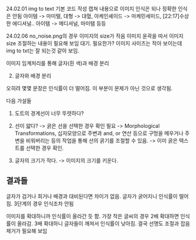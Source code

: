 24.02.01
img to text 기본 코드 작성
캡쳐 내용으로 이미지 인식은 되나 정확한 인식은 안됨
아이템 -> 마미텔, 대형 -> 대혈, 아케인셰이드 -> 마케민세미드, [22:17]수상한 에디셔널.. 아이템 -> 메디셔널, 마미탬 등등

24.02.06
no_noise.png의 경우 이미지의 size가 작음
이미지 윤곽을 따서 이미지 size 조절하는 내용이 필요해 보임
대기. 필요한가? 이미지 사이즈는 작아 보이는데 img to txt는 잘 되는것 같아 보임.

이미지 임계처리를 통해 글자(흰 색)과 배경 분리

<!-- 1. 이미지 사이즈 조절 -->

2. 글자와 배경 분리

오히려 몇몇 문장은 인식률이 더 떨어짐. 이 부분이 문제가 아닌 것으로 생각됨.

다음 가설들

1. 도트의 경계선이 너무 뚜렷하다?
2. 선이 얇다? -> 굵은 선을 선택한 경우 확인 필요 -> Morphological Transformations, 십자모양으로 주변과 and, or 연산 등으로 구멍을 메우거나 주변을 비워버리는 등의 작업을 통해 선의 굵기를 조절할 수 있음. -> 이미 굵은 텍스트를 선택한 경우 확인.

3. 글자의 크기가 작다. -> 이미지의 크기를 키운다.

## 결과들

글자가 검거나 희거나 배경과 대비된다면 차이가 없음.
글자가 굵어지니 인식률이 떨어짐. 3단계의 경우 인식조차 안됨

이미지를 확대하니까 인식률이 올라간 듯 함. 가장 작은 글씨의 경우 2배 확대하면 인식률이 올라감. 3배 확대하니 글자들이 깨져서 인식률이 낮아짐.
결국 선명도 조절과 잡음제거가 필요해 보임
